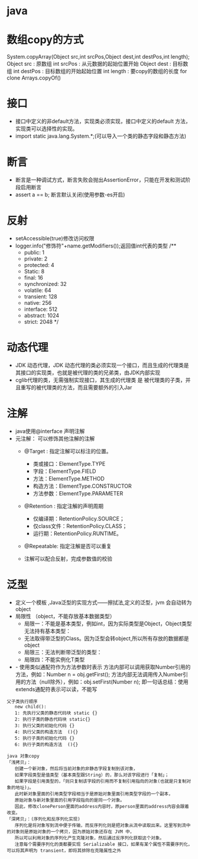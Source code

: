 # java

# 数组copy的方式

System.copyArray(Object src,int srcPos,Object dest,int destPos,int length);
Object src : 原数组
int srcPos : 从元数据的起始位置开始
Object dest : 目标数组
int destPos : 目标数组的开始起始位置
int length : 要copy的数组的长度
for
clone
Arrays.copyOf()

# 接口

- 接口中定义的非default方法，实现类必须实现，接口中定义的default 方法，实现类可以选择性的实现。
- import static java.lang.System.*;(可以导入一个类的静态字段和静态方法)

# 断言

- 断言是一种调试方式，断言失败会抛出AssertionError，只能在开发和测试阶段启用断言
- assert a == b; 断言默认关闭(使用参数-es开启)

# 反射

- setAccessible(true)修改访问权限
- logger.info("修饰符"+name.getModifiers());返回值int代表的类型
  /**
  * public: 1
  * private: 2
  * protected: 4
  * Static: 8
  * final: 16
  * synchronized: 32
  * volatile: 64
  * transient: 128
  * native: 256
  * interface: 512
  * abstract: 1024
  * strict: 2048
  */

# 动态代理

- JDK 动态代理，JDK 动态代理的类必须实现一个接口，而且生成的代理类是其接口的实现类，也就是被代理的类的兄弟类，由JDK内部实现
- cglib代理的类，无需强制实现接口，其生成的代理类 是 被代理类的子类，并且重写的被代理类的方法，而且需要额外的引入Jar

# 注解

- java使用@interface 声明注解
- 元注解： 可以修饰其他注解的注解
    - @Target : 指定注解可以标注的位置。
        - 类或接口：ElementType.TYPE
        - 字段：ElementType.FIELD
        - 方法：ElementType.METHOD
        - 构造方法：ElementType.CONSTRUCTOR
        - 方法参数：ElementType.PARAMETER
    - @Retention : 指定注解的声明周期
        - 仅编译期：RetentionPolicy.SOURCE；
        - 仅class文件：RetentionPolicy.CLASS；
        - 运行期：RetentionPolicy.RUNTIME。
    - @Repeatable: 指定注解是否可以重复

    - 注解可以配合反射，完成参数值的校验

# 泛型

- 定义一个模板 ,Java泛型的实现方式——擦拭法,定义的泛型，jvm 会自动转为object
- 局限性 （object，不能存放基本数据类型）
    - 局限一：<T>不能是基本类型，例如int，因为实际类型是Object，Object类型无法持有基本类型：
    - 无法取得带泛型的Class。因为泛型会转object,所以所有存放的数据都是object
    - 局限三：无法判断带泛型的类型：
    - 局限四：不能实例化T类型
- <? extends obejct>
  - 使用类似<? extends Number>通配符作为方法参数时表示
    方法内部可以调用获取Number引用的方法，例如：Number n = obj.getFirst();
    方法内部无法调用传入Number引用的方法（null除外），例如：obj.setFirst(Number n);
    即一句话总结：使用extends通配符表示可以读，不能写


 ```
 父子类执行顺序
    new child():
    1: 先执行父类的静态代码块 static {}
    2: 执行子类的静态代码块 static{}
    3: 执行父类的初始化代码 {}
    4: 执行父类的构造方法  (){}
    5: 执行子类的初始化代码 {}
    6: 执行子类的构造方法  (){}

java 对象copy
「浅拷贝」：
    创建一个新对象，然后将当前对象的非静态字段复制到该对象，
    如果字段类型是值类型（基本类型跟String）的，那么对该字段进行「复制」；
    如果字段是引用类型的，「则只复制该字段的引用而不复制引用指向的对象(也就是只复制对象的地址)」。
    此时新对象里面的引用类型字段相当于是原始对象里面引用类型字段的一个副本，
    原始对象与新对象里面的引用字段指向的是同一个对象。
    因此，修改clonePerson里面的address内容时，原person里面的address内容会跟着改变。
「深拷贝」：(序列化和反序列化实现)
    序列化是将对象写到流中便于传输，而反序列化则是把对象从流中读取出来。这里写到流中的对象则是原始对象的一个拷贝，因为原始对象还存在 JVM 中，
    所以可以利用对象的序列化产生克隆对象，然后通过反序列化获取这个对象。
    注意每个需要序列化的类都要实现 Serializable 接口，如果有某个属性不需要序列化，可以将其声明为 transient，即将其排除在克隆属性之外
```